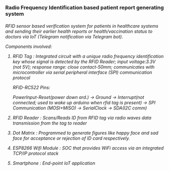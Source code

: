  <h3> Radio Frequency Identification based patient report generating system </h3>
 
 <h6> RFID sensor based verification system for patients in healthcare systems and sending their earlier health reports or health/vaccination status to doctors via IoT (Telegram notification via Telegram bot). <br>
	
Components involved:

1. RFID Tag : Integrated circuit with a unique radio frequency identification key whose signal is detected by the RFID Reader; input voltage:3.3V (not 5V); response range: close contact-50mm; communicates with microcontroller via serial peripheral interface (SPI) communication protocol

	RFID-RC522 Pins:

	PowerInput-Reset(power down ard.) -> Ground -> Interrupt(not 	connected; used to wake up arduino when rfid tag is present) -> SPI 	         Communication (MOSI+MISO) -> SerialClock -> SDA(I2C comm)

2. RFID Reader : Scans/Reads ID from RFID tag via radio waves data transmission from the tag to reader

3. Dot Matrix : Programmed to generate figures like happy face and sad face for acceptance or rejection of ID card respectively.

4. ESP8266 Wifi Module : SOC that provides WiFi access via an integrated TCP/IP protocol stack 

5. Smartphone : End-point IoT application </h6>

